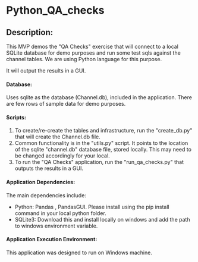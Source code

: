 # **Python_QA_checks**

## Description:
This MVP demos the "QA Checks" exercise that will connect to a local SQLite database for demo purposes and run some test sqls against the channel tables. We are using Python language for this purpose.

It will output the results in a GUI.

#### Database: 
Uses sqlite as the database (Channel.db), included in the application. There are few rows of sample data for demo purposes.

#### Scripts:
1. To create/re-create the tables and infrastructure, run the "create_db.py" that will create the Channel.db file.
2. Common functionality is in the "utils.py" script. It points to the location of the sqlite "channel.db" database file, stored locally. This may need to be changed accordingly for your local.
3. To run the "QA Checks" application, run the "run_qa_checks.py" that outputs the results in a GUI.

#### Application Dependencies:
The main dependencies include:

- Python: Pandas , PandasGUI. Please install using the pip install command in your local python folder.
- SQLite3: Download this and install locally on windows and add the path to windows environment variable.

#### Application Execution Environment:
This application was designed to run on Windows machine.
